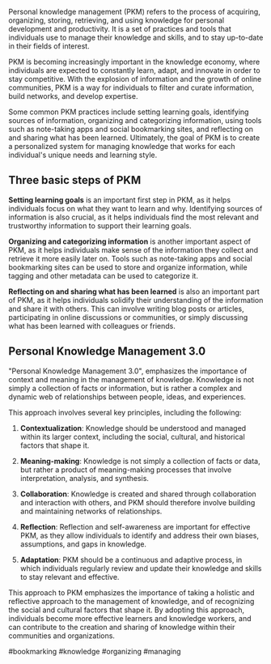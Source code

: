 Personal knowledge management (PKM) refers to the process of acquiring, organizing, storing, retrieving, and using knowledge for personal development and productivity. It is a set of practices and tools that individuals use to manage their knowledge and skills, and to stay up-to-date in their fields of interest.

PKM is becoming increasingly important in the knowledge economy, where individuals are expected to constantly learn, adapt, and innovate in order to stay competitive. With the explosion of information and the growth of online communities, PKM is a way for individuals to filter and curate information, build networks, and develop expertise.

Some common PKM practices include setting learning goals, identifying sources of information, organizing and categorizing information, using tools such as note-taking apps and social bookmarking sites, and reflecting on and sharing what has been learned. Ultimately, the goal of PKM is to create a personalized system for managing knowledge that works for each individual's unique needs and learning style.

## Three basic steps of PKM

**Setting learning goals** is an important first step in PKM, as it helps individuals focus on what they want to learn and why. Identifying sources of information is also crucial, as it helps individuals find the most relevant and trustworthy information to support their learning goals.

**Organizing and categorizing information** is another important aspect of PKM, as it helps individuals make sense of the information they collect and retrieve it more easily later on. Tools such as note-taking apps and social bookmarking sites can be used to store and organize information, while tagging and other metadata can be used to categorize it.

**Reflecting on and sharing what has been learned** is also an important part of PKM, as it helps individuals solidify their understanding of the information and share it with others. This can involve writing blog posts or articles, participating in online discussions or communities, or simply discussing what has been learned with colleagues or friends.

## Personal Knowledge Management 3.0

"Personal Knowledge Management 3.0", emphasizes the importance of context and meaning in the management of knowledge. Knowledge is not simply a collection of facts or information, but is rather a complex and dynamic web of relationships between people, ideas, and experiences.

This approach involves several key principles, including the following:

1.  **Contextualization**: Knowledge should be understood and managed within its larger context, including the social, cultural, and historical factors that shape it.
    
2.  **Meaning-making**: Knowledge is not simply a collection of facts or data, but rather a product of meaning-making processes that involve interpretation, analysis, and synthesis.
    
3.  **Collaboration**: Knowledge is created and shared through collaboration and interaction with others, and PKM should therefore involve building and maintaining networks of relationships.
    
4.  **Reflection**: Reflection and self-awareness are important for effective PKM, as they allow individuals to identify and address their own biases, assumptions, and gaps in knowledge.
    
5.  **Adaptation**: PKM should be a continuous and adaptive process, in which individuals regularly review and update their knowledge and skills to stay relevant and effective.

This approach to PKM emphasizes the importance of taking a holistic and reflective approach to the management of knowledge, and of recognizing the social and cultural factors that shape it. By adopting this approach, individuals become more effective learners and knowledge workers, and can contribute to the creation and sharing of knowledge within their communities and organizations.

<!-- Keywords -->
#bookmarking #knowledge #organizing #managing
<!-- /Keywords -->
